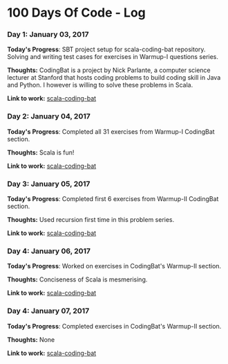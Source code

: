 # 100 Days Of Code - Log

### Day 1: January 03, 2017

**Today's Progress**: SBT project setup for scala-coding-bat repository. Solving and writing test cases for exercises in Warmup-I questions series.

**Thoughts:** CodingBat is a project by Nick Parlante, a computer science lecturer at Stanford that hosts coding problems to build coding skill in Java and Python. I however is willing to solve these problems in Scala.

**Link to work:** [scala-coding-bat](https://github.com/codingkapoor/scala-coding-bat)

### Day 2: January 04, 2017

**Today's Progress**: Completed all 31 exercises from Warmup-I CodingBat section.

**Thoughts:** Scala is fun!

**Link to work:** [scala-coding-bat](https://github.com/codingkapoor/scala-coding-bat)

### Day 3: January 05, 2017

**Today's Progress**: Completed first 6 exercises from Warmup-II CodingBat section.

**Thoughts:** Used recursion first time in this problem series.

**Link to work:** [scala-coding-bat](https://github.com/codingkapoor/scala-coding-bat)


### Day 4: January 06, 2017

**Today's Progress**: Worked on exercises in CodingBat's Warmup-II section.

**Thoughts:** Conciseness of Scala is mesmerising.

**Link to work:** [scala-coding-bat](https://github.com/codingkapoor/scala-coding-bat)

### Day 4: January 07, 2017

**Today's Progress**: Completed exercises in CodingBat's Warmup-II section.

**Thoughts:** None

**Link to work:** [scala-coding-bat](https://github.com/codingkapoor/scala-coding-bat)
